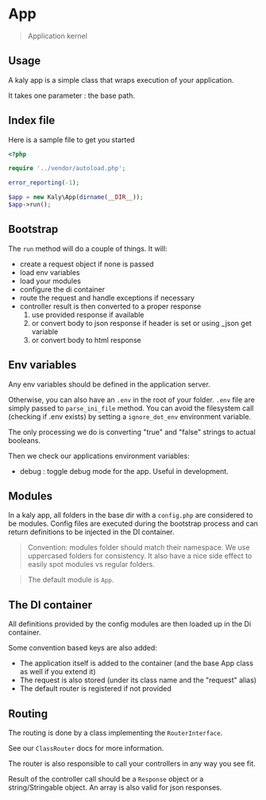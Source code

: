 # App

> Application kernel

## Usage

A kaly app is a simple class that wraps execution of your application.

It takes one parameter : the base path.

## Index file

Here is a sample file to get you started

```php
<?php

require '../vendor/autoload.php';

error_reporting(-1);

$app = new Kaly\App(dirname(__DIR__));
$app->run();
```

## Bootstrap

The `run` method will do a couple of things. It will:
- create a request object if none is passed
- load env variables
- load your modules
- configure the di container
- route the request and handle exceptions if necessary
- controller result is then converted to a proper response
  1. use provided response if available
  2. or convert body to json response if header is set or using _json get variable
  3. or convert body to html response

## Env variables

Any env variables should be defined in the application server.

Otherwise, you can also have an `.env` in the root of your folder.
`.env` file are simply passed to `parse_ini_file` method.
You can avoid the filesystem call (checking if .env exists) by setting
a `ignore_dot_env` environment variable.

The only processing we do is converting "true" and "false" strings to actual booleans.

Then we check our applications environment variables:
- debug : toggle debug mode for the app. Useful in development.

## Modules

In a kaly app, all folders in the base dir with a `config.php` are considered to be modules.
Config files are executed during the bootstrap process and can return definitions
to be injected in the DI container.

> Convention: modules folder should match their namespace. We use uppercased folders for
consistency. It also have a nice side effect to easily spot modules vs regular folders.

> The default module is `App`.

## The DI container

All definitions provided by the config modules are then loaded up in the Di container.

Some convention based keys are also added:
- The application itself is added to the container (and the base App class as well if you extend it)
- The request is also stored (under its class name and the "request" alias)
- The default router is registered if not provided

## Routing

The routing is done by a class implementing the `RouterInterface`.

See our `ClassRouter` docs for more information.

The router is also responsible to call your controllers in any way you see fit.

Result of the controller call should be a `Response` object or a string/Stringable object.
An array is also valid for json responses.
